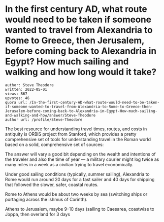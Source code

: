 # In the first century AD, what route would need to be taken if someone wanted to travel from Alexandria to Rome to Greece, then Jerusalem, before coming back to Alexandria in Egypt? How much sailing and walking and how long would it take?

	author: Steve Theodore
	written: 2022-05-01
	views: 867
	upvotes: 46
	quora url: /In-the-first-century-AD-what-route-would-need-to-be-taken-if-someone-wanted-to-travel-from-Alexandria-to-Rome-to-Greece-then-Jerusalem-before-coming-back-to-Alexandria-in-Egypt-How-much-sailing-and-walking-and-how/answer/Steve-Theodore
	author url: /profile/Steve-Theodore


The best resource for understanding travel times, routes, and costs in antiquity is ORBIS project from Stanford, which provides a pretty comprehensive set of tools for understanding travel in the Roman world based on a solid, comprehensive set of sources:



The answer will vary a good bit depending on the wealth and intentions of the traveler and also the time of year — a military courier might log twice as many miles in a week as a civilian trying to travel economically.

Under good sailing conditions (typically, summer sailing), Alexandria to Rome would run around 20 days for a fast sailer and 40 days for shipping that followed the slower, safer, coastal routes.

Rome to Athens would be about two weeks by sea (switching ships or portaging across the ishmus of Corinth).

Athens to Jerusalem, maybe 9–10 days (sailing to Caesarea, coastwise to Joppa, then overland for 3 days

